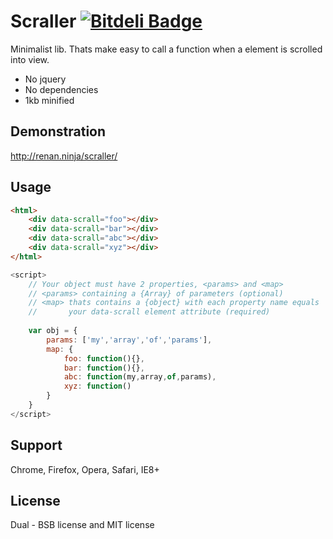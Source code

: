 # Scraller  [![Bitdeli Badge](https://d2weczhvl823v0.cloudfront.net/renanborgez/scraller/trend.png)](https://bitdeli.com/free "Bitdeli Badge")
Minimalist lib. Thats make easy to call a function when a element is scrolled into view.
* No jquery
* No dependencies
* 1kb minified

## Demonstration
http://renan.ninja/scraller/

## Usage
```html
<html>
	<div data-scrall="foo"></div>
	<div data-scrall="bar"></div>
	<div data-scrall="abc"></div>
	<div data-scrall="xyz"></div>
</html>
```
```javascript
<script>
	// Your object must have 2 properties, <params> and <map>
	// <params> containing a {Array} of parameters (optional)
	// <map> thats contains a {object} with each property name equals
	//       your data-scrall element attribute (required)
	
	var obj = {
		params: ['my','array','of','params'],
		map: {
			foo: function(){},
			bar: function(){},
			abc: function(my,array,of,params),
			xyz: function()
		}
	}
</script>
```

## Support
Chrome, Firefox, Opera, Safari, IE8+

## License
Dual - BSB license and MIT license


